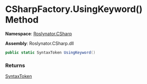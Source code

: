 # CSharpFactory\.UsingKeyword\(\) Method

**Namespace**: [Roslynator.CSharp](../../README.md)

**Assembly**: Roslynator\.CSharp\.dll

```csharp
public static SyntaxToken UsingKeyword()
```

### Returns

[SyntaxToken](https://docs.microsoft.com/en-us/dotnet/api/microsoft.codeanalysis.syntaxtoken)

